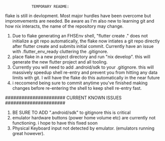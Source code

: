                 TEMPORARY README: 
flake is still in devlopment.
Most major hurdles have been overcome but
impromvements are needed. Be aware as I'm also new
to learning git and how nix interacts, the name 
of the repository may change.

1. Due to flake generating an FHSEnv shell, 
"flutter create ." does not initialize a git repo automatically, the flake now intiates a git repo directly after flutter create and submits initial commit. Currently have an issue with .flutter_env_ready cluttering the .gitignore.
2. place flake in a new project directory and run
   "nix develop". this will generate the new
   flutter project and all tooling.
3. Currently you will need to add .android/sdk
   to your .gitignore. this will massively speedup
   shell re-entry and prevent you from hitting any
   data limits with git. I will have the flake do
   this automatically in the near future
4. i reccomend being sure to commit anytime you've
   finished making changes before re-entering the shell
   to keep shell re-entry fast.

######################
CURRENT KNOWN ISSUES
######################
1. BE SURE TO ADD ".android/sdk" to gitignore this is critical
2. emulator hardware buttons (power home volume etc) are currently not functioning. i hope to have this fixed soon
3. Physical Keyboard input not detected by emulator. (emulators running great however).
